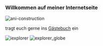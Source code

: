 ### Willkommen auf meiner Internetseite

![ani-construction](https://user-images.githubusercontent.com/828496/87237792-9b1f9500-c3fa-11ea-8207-75d4ca84231c.gif)

tragt euch gerne ins [Gästebuch](https://github.com/chk1/chk1/issues) ein

![iexplorer](https://user-images.githubusercontent.com/828496/87237796-a07cdf80-c3fa-11ea-9e8f-1b6e1ae8aacc.gif)
![explorer_globe](https://user-images.githubusercontent.com/828496/87237794-9d81ef00-c3fa-11ea-8c82-a8339ea85e76.gif)

<!--
**chk1/chk1** is a ✨ _special_ ✨ repository because its `README.md` (this file) appears on your GitHub profile.

Here are some ideas to get you started:

- 🔭 I’m currently working on ...
- 🌱 I’m currently learning ...
- 👯 I’m looking to collaborate on ...
- 🤔 I’m looking for help with ...
- 💬 Ask me about ...
- 📫 How to reach me: ...
- 😄 Pronouns: ...
- ⚡ Fun fact: ...
-->
